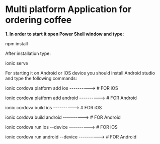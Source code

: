 # Multi platform Application for ordering coffee


**1. In order to start it open Power Shell window and type:** 

npm install 

After installation type: 

ionic serve

For starting it on Android or IOS device you should install Android studio and type the following commands:


ionic cordova platform add ios ----------> # FOR iOS

ionic cordova platform add android ----------> # FOR Android



ionic cordova build ios ----------> # FOR iOS

ionic cordova build android ----------> # FOR Android



ionic cordova run ios --device ----------> # FOR iOS

ionic cordova run android --device ----------> # FOR Android


